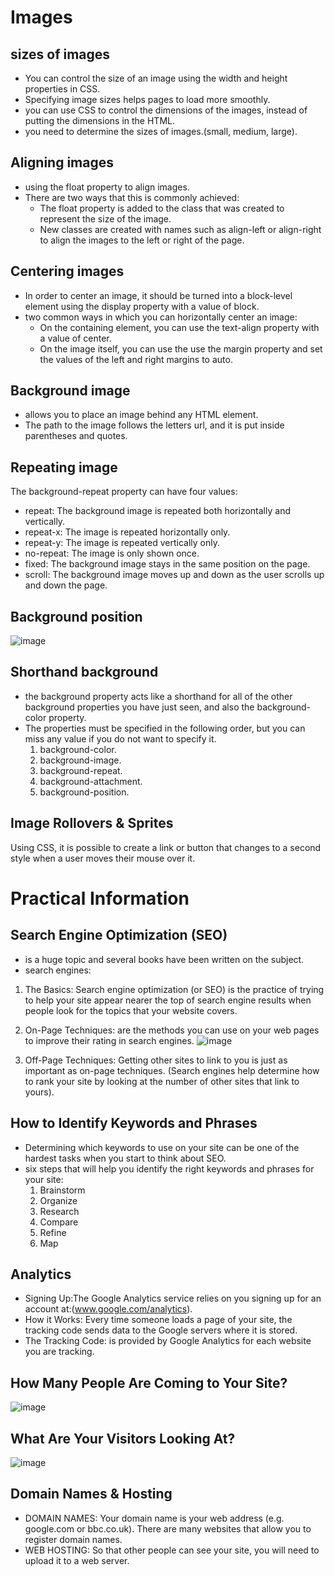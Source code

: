 # Images

## sizes of images
* You can control the size of an image using the width and height properties in CSS.
* Specifying image sizes helps pages to load more smoothly.
* you can use CSS to control the dimensions of the images, instead of putting the dimensions in the HTML.
* you need to determine the sizes of images.(small, medium, large).

## Aligning images
* using the float property to align images. 
* There are two ways that this is commonly achieved:
  * The float property is added to the class that was created to represent the size of the image.
  * New classes are created with names such as align-left or align-right to align the images to the left or right of the page.

## Centering images
* In order to center an image, it should be turned into a block-level element using the display property with a value of block.
* two common ways in which you can horizontally center an image:
  * On the containing element, you can use the text-align property with a value of center.
  * On the image itself, you can use the use the margin property and set the values of the left and right margins to auto.
  
## Background image
* allows you to place an image behind any HTML element.
* The path to the image follows the letters url, and it is put inside parentheses and quotes.

## Repeating image

The background-repeat property can have four values:
* repeat: The background image is repeated both horizontally and vertically.
* repeat-x: The image is repeated horizontally only.
* repeat-y: The image is repeated vertically only.
* no-repeat: The image is only shown once.
* fixed: The background image stays in the same position on the page.
* scroll: The background image moves up and down as the user scrolls up and down the page.

## Background position
![image](https://user-images.githubusercontent.com/79087406/111086004-c1b24480-8522-11eb-9c9e-c26385c9c1f2.png)

## Shorthand background
* the background property acts like a shorthand for all of the other background properties you have just seen, and also the background-color property.
* The properties must be specified in the following order, but you can miss any value if you do not want to specify it.
  1) background-color.
  2) background-image.
  3) background-repeat.
  4) background-attachment.
  5) background-position.
  
## Image Rollovers & Sprites

Using CSS, it is possible to create a link or button that changes to a second style when a user moves their mouse over it.

# Practical Information

## Search Engine Optimization (SEO)
*  is a huge topic and several books have been written on the subject. 
*  search engines:
  1) The Basics: Search engine optimization (or SEO) is the practice of trying to help your site appear nearer 
     the top of search engine results when people look for the topics that your website covers.
  2) On-Page Techniques: are the methods you can use on your web pages to improve their rating in search engines.
  ![image](https://user-images.githubusercontent.com/79087406/111086437-ca0b7f00-8524-11eb-82ac-81bf6e55a3e3.png)

  3) Off-Page Techniques: Getting other sites to link to you is just as important as on-page techniques. 
   (Search engines help determine how to rank your site by looking at the number of other sites that link to yours).
   
## How to Identify Keywords and Phrases
* Determining which keywords to use on your site can be one of the hardest tasks when you start to think about SEO.
* six steps that will help you identify the right keywords and phrases for your site:
  1) Brainstorm
  2) Organize
  3) Research
  4) Compare
  5) Refine
  6) Map

## Analytics
* Signing Up:The Google Analytics service relies on you signing up for an account at:(www.google.com/analytics).
* How it Works: Every time someone loads a page of your site, the tracking code sends data to the Google servers where it is stored.
* The Tracking Code: is provided by Google Analytics for each website you are tracking.

## How Many People Are Coming to Your Site?
![image](https://user-images.githubusercontent.com/79087406/111086652-ff649c80-8525-11eb-8bef-37b70836d700.png)

## What Are Your Visitors Looking At?
![image](https://user-images.githubusercontent.com/79087406/111086667-173c2080-8526-11eb-8dcc-4a0cb8a97fd4.png)

## Domain Names & Hosting
* DOMAIN NAMES: Your domain name is your web address (e.g. google.com or bbc.co.uk). There are many websites that allow you to register domain names.
* WEB HOSTING: So that other people can see your site, you will need to upload it to a web server. 







